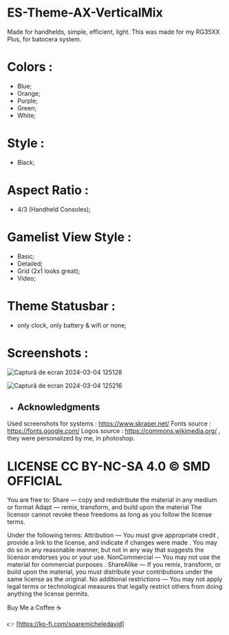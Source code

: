# ES-Theme-AX-VerticalMix
Made for handhelds, simple, efficient, light. This was made for my RG35XX Plus, for batocera system.

# Colors :
- Blue;
- Orange;
- Purple;
- Green;
- White;

# Style :
- Black;

# Aspect Ratio :
- 4/3 (Handheld Consoles);
  
# Gamelist View Style :
- Basic;
- Detailed;
- Grid (2x1 looks great);
- Video;

# Theme Statusbar :
- only clock, only battery & wifi or none;


# Screenshots :

![Captură de ecran 2024-03-04 125128](https://github.com/soaremicheledavid/ES-Theme-AX-VerticalMix/assets/157101299/ebd62a49-a286-4741-a16a-0c0d876c73fb)


![Captură de ecran 2024-03-04 125216](https://github.com/soaremicheledavid/ES-Theme-AX-VerticalMix/assets/157101299/8aca4396-0b29-4720-80e2-e50ad15d450b)



- ## **Acknowledgments**
Used screenshots for systems : https://www.skraper.net/
Fonts source : https://fonts.google.com/
Logos source : https://commons.wikimedia.org/ , they were personalized by me, in photoshop.


# LICENSE CC BY-NC-SA 4.0 © SMD OFFICIAL

You are free to:
Share — copy and redistribute the material in any medium or format
Adapt — remix, transform, and build upon the material
The licensor cannot revoke these freedoms as long as you follow the license terms.

Under the following terms:
Attribution — You must give appropriate credit , provide a link to the license, and indicate if changes were made . You may do so in any reasonable manner, but not in any way that suggests the licensor endorses you or your use.
NonCommercial — You may not use the material for commercial purposes .
ShareAlike — If you remix, transform, or build upon the material, you must distribute your contributions under the same license as the original.
No additional restrictions — You may not apply legal terms or technological measures that legally restrict others from doing anything the license permits.

Buy Me a Coffee ☕

👉 [https://ko-fi.com/soaremicheledavid] 
